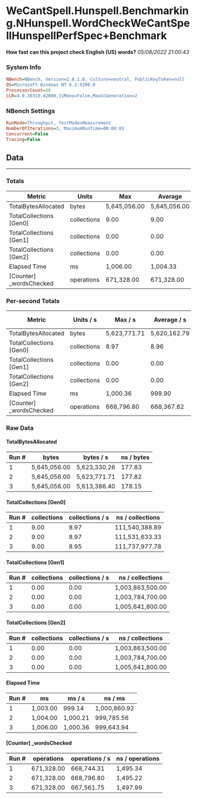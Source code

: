 ﻿# WeCantSpell.Hunspell.Benchmarking.NHunspell.WordCheckWeCantSpellHunspellPerfSpec+Benchmark
__How fast can this project check English (US) words?__
_05/08/2022 21:00:43_
### System Info
```ini
NBench=NBench, Version=2.0.1.0, Culture=neutral, PublicKeyToken=null
OS=Microsoft Windows NT 6.2.9200.0
ProcessorCount=16
CLR=4.0.30319.42000,IsMono=False,MaxGcGeneration=2
```

### NBench Settings
```ini
RunMode=Throughput, TestMode=Measurement
NumberOfIterations=3, MaximumRunTime=00:00:01
Concurrent=False
Tracing=False
```

## Data
-------------------

### Totals
|          Metric |           Units |             Max |         Average |             Min |          StdDev |
|---------------- |---------------- |---------------- |---------------- |---------------- |---------------- |
|TotalBytesAllocated |           bytes |    5,645,056.00 |    5,645,056.00 |    5,645,056.00 |            0.00 |
|TotalCollections [Gen0] |     collections |            9.00 |            9.00 |            9.00 |            0.00 |
|TotalCollections [Gen1] |     collections |            0.00 |            0.00 |            0.00 |            0.00 |
|TotalCollections [Gen2] |     collections |            0.00 |            0.00 |            0.00 |            0.00 |
|    Elapsed Time |              ms |        1,006.00 |        1,004.33 |        1,003.00 |            1.53 |
|[Counter] _wordsChecked |      operations |      671,328.00 |      671,328.00 |      671,328.00 |            0.00 |

### Per-second Totals
|          Metric |       Units / s |         Max / s |     Average / s |         Min / s |      StdDev / s |
|---------------- |---------------- |---------------- |---------------- |---------------- |---------------- |
|TotalBytesAllocated |           bytes |    5,623,771.71 |    5,620,162.79 |    5,613,386.40 |        5,872.68 |
|TotalCollections [Gen0] |     collections |            8.97 |            8.96 |            8.95 |            0.01 |
|TotalCollections [Gen1] |     collections |            0.00 |            0.00 |            0.00 |            0.00 |
|TotalCollections [Gen2] |     collections |            0.00 |            0.00 |            0.00 |            0.00 |
|    Elapsed Time |              ms |        1,000.36 |          999.90 |          999.14 |            0.67 |
|[Counter] _wordsChecked |      operations |      668,796.80 |      668,367.62 |      667,561.75 |          698.40 |

### Raw Data
#### TotalBytesAllocated
|           Run # |           bytes |       bytes / s |      ns / bytes |
|---------------- |---------------- |---------------- |---------------- |
|               1 |    5,645,056.00 |    5,623,330.26 |          177.83 |
|               2 |    5,645,056.00 |    5,623,771.71 |          177.82 |
|               3 |    5,645,056.00 |    5,613,386.40 |          178.15 |

#### TotalCollections [Gen0]
|           Run # |     collections | collections / s |ns / collections |
|---------------- |---------------- |---------------- |---------------- |
|               1 |            9.00 |            8.97 |  111,540,388.89 |
|               2 |            9.00 |            8.97 |  111,531,633.33 |
|               3 |            9.00 |            8.95 |  111,737,977.78 |

#### TotalCollections [Gen1]
|           Run # |     collections | collections / s |ns / collections |
|---------------- |---------------- |---------------- |---------------- |
|               1 |            0.00 |            0.00 |1,003,863,500.00 |
|               2 |            0.00 |            0.00 |1,003,784,700.00 |
|               3 |            0.00 |            0.00 |1,005,641,800.00 |

#### TotalCollections [Gen2]
|           Run # |     collections | collections / s |ns / collections |
|---------------- |---------------- |---------------- |---------------- |
|               1 |            0.00 |            0.00 |1,003,863,500.00 |
|               2 |            0.00 |            0.00 |1,003,784,700.00 |
|               3 |            0.00 |            0.00 |1,005,641,800.00 |

#### Elapsed Time
|           Run # |              ms |          ms / s |         ns / ms |
|---------------- |---------------- |---------------- |---------------- |
|               1 |        1,003.00 |          999.14 |    1,000,860.92 |
|               2 |        1,004.00 |        1,000.21 |      999,785.56 |
|               3 |        1,006.00 |        1,000.36 |      999,643.94 |

#### [Counter] _wordsChecked
|           Run # |      operations |  operations / s | ns / operations |
|---------------- |---------------- |---------------- |---------------- |
|               1 |      671,328.00 |      668,744.31 |        1,495.34 |
|               2 |      671,328.00 |      668,796.80 |        1,495.22 |
|               3 |      671,328.00 |      667,561.75 |        1,497.99 |


